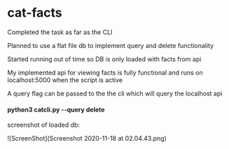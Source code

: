# cat-facts

Completed the task as far as the CLI

Planned to use a flat file db to implement query and delete functionality

Started running out of time so DB is only loaded with facts from api

My implemented api for viewing facts is fully functional and runs on localhost:5000 when the script is active

A query flag can be passed to the the cli which will query the localhost api

#### python3 catcli.py --query delete

screenshot of loaded db:

![ScreenShot](Screenshot 2020-11-18 at 02.04.43.png)
